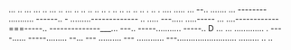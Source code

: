 ... .. ... ... .. ... .. ... .. .. .. .. .. . .. .. .. .. .. . .. . .... 
..... ...
--.. .......
... --------
........... ------.. -
.........-------------
.. .....
---..... .....-----
... ....------------===-----.. 
--------------___... ---.. 
-----........... -----.. D
... ... ............. . ----...... -----......... --... ---
.......... ---
............ 
---.......................... 
......... 
.. 
.. 
